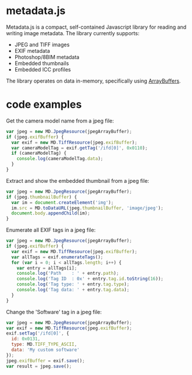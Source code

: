 # metadata.js

Metadata.js is a compact, self-contained Javascript library for reading and writing image metadata. The library currently supports:

* JPEG and TIFF images
* EXIF metadata
* Photoshop/8BIM metadata
* Embedded thumbnails
* Embedded ICC profiles

The library operates on data in-memory, specifically using [ArrayBuffers](https://developer.mozilla.org/en-US/docs/Web/JavaScript/Reference/Global_Objects/ArrayBuffer).


# code examples

Get the camera model name from a jpeg file:
```javascript
var jpeg = new MD.JpegResource(jpegArrayBuffer);
if (jpeg.exifBuffer) {
  var exif = new MD.TiffResource(jpeg.exifBuffer);
  var cameraModelTag = exif.getTag('/ifd[0]', 0x0110);
  if (cameraModelTag) {
    console.log(cameraModelTag.data);
  }
}
```

Extract and show the embedded thumbnail from a jpeg file:
```javascript
var jpeg = new MD.JpegResource(jpegArrayBuffer);
if (jpeg.thumbnailBuffer) {
  var im = document.createElement('img');
  im.src = MD.toDataURL(jpeg.thumbnailBuffer, 'image/jpeg');
  document.body.appendChild(im);
}
```

Enumerate all EXIF tags in a jpeg file:
```javascript
var jpeg = new MD.JpegResource(jpegArrayBuffer);
if (jpeg.exifBuffer) {
  var exif = new MD.TiffResource(jpeg.exifBuffer);
  var allTags = exif.enumerateTags();
  for (var i = 0; i < allTags.length; i++) {
    var entry = allTags[i];
    console.log('Path    : ' + entry.path);
    console.log('Tag ID  : 0x' + entry.tag.id.toString(16));
    console.log('Tag type: ' + entry.tag.type);
    console.log('Tag data: ' + entry.tag.data);
  }
}
```  

Change the 'Software' tag in a jpeg file:
```javascript
var jpeg = new MD.JpegResource(jpegArrayBuffer);
var exif = new MD.TiffResource(jpeg.exifBuffer);
exif.setTag('/ifd[0]', {
  id: 0x0131,
  type: MD.TIFF_TYPE_ASCII,
  data: 'My custom software'
});
jpeg.exifBuffer = exif.save();
var result = jpeg.save();
```

